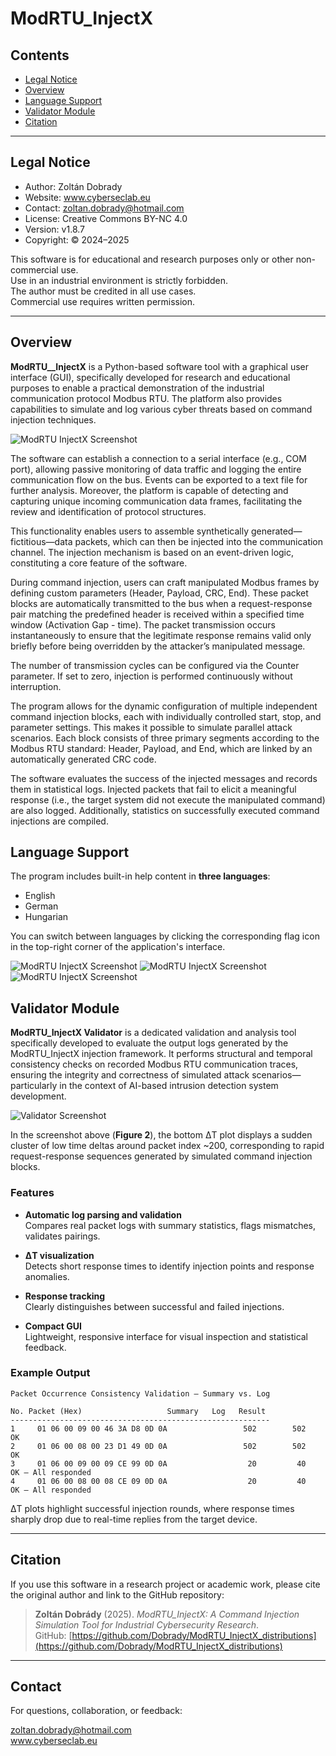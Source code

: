 # ModRTU_InjectX

## Contents

- [Legal Notice](#Legal-Notice)
- [Overview](#overview)
- [Language Support](#language-support)
- [Validator Module](#validator-module)
- [Citation](#Citation)
---
## Legal Notice

- Author: Zoltán Dobrady  
- Website: www.cyberseclab.eu  
- Contact: zoltan.dobrady@hotmail.com  
- License: Creative Commons BY-NC 4.0  
- Version: v1.8.7 
- Copyright: © 2024–2025

This software is for educational and research purposes only or other non-commercial use.  
Use in an industrial environment is strictly forbidden.  
The author must be credited in all use cases.  
Commercial use requires written permission.

---


## Overview
**ModRTU__InjectX** is a Python-based software tool with a graphical user interface (GUI), specifically developed for research and educational purposes to enable a practical demonstration of the industrial communication protocol Modbus RTU. The platform also provides capabilities to simulate and log various cyber threats based on command injection techniques.

![ModRTU InjectX Screenshot](assets/Screenshot_main.png)

The software can establish a connection to a serial interface (e.g., COM port), allowing passive monitoring of data traffic and logging the entire communication flow on the bus. Events can be exported to a text file for further analysis. Moreover, the platform is capable of detecting and capturing unique incoming communication data frames, facilitating the review and identification of protocol structures.

This functionality enables users to assemble synthetically generated—fictitious—data packets, which can then be injected into the communication channel. The injection mechanism is based on an event-driven logic, constituting a core feature of the software.

During command injection, users can craft manipulated Modbus frames by defining custom parameters (Header, Payload, CRC, End). These packet blocks are automatically transmitted to the bus when a request-response pair matching the predefined header is received within a specified time window (Activation Gap - time). The packet transmission occurs instantaneously to ensure that the legitimate response remains valid only briefly before being overridden by the attacker’s manipulated message.

The number of transmission cycles can be configured via the Counter parameter. If set to zero, injection is performed continuously without interruption.

The program allows for the dynamic configuration of multiple independent command injection blocks, each with individually controlled start, stop, and parameter settings. This makes it possible to simulate parallel attack scenarios. Each block consists of three primary segments according to the Modbus RTU standard: Header, Payload, and End, which are linked by an automatically generated CRC code.

The software evaluates the success of the injected messages and records them in statistical logs. Injected packets that fail to elicit a meaningful response (i.e., the target system did not execute the manipulated command) are also logged. Additionally, statistics on successfully executed command injections are compiled.

## Language Support

The program includes built-in help content in **three languages**:

- English
- German
- Hungarian

You can switch between languages by clicking the corresponding flag icon in the top-right corner of the application's interface.

![ModRTU InjectX Screenshot](assets/Screenshot_help_ENG.png)
![ModRTU InjectX Screenshot](assets/Screenshot_help_DE.png)
![ModRTU InjectX Screenshot](assets/Screenshot_help_HU.png)

## Validator Module

**ModRTU_InjectX Validator** is a dedicated validation and analysis tool specifically developed to evaluate the output logs generated by the ModRTU_InjectX injection framework. It performs structural and temporal consistency checks on recorded Modbus RTU communication traces, ensuring the integrity and correctness of simulated attack scenarios—particularly in the context of AI-based intrusion detection system development.

![Validator Screenshot](assets/Validator_UI.png)

In the screenshot above (**Figure 2**), the bottom ΔT plot displays a sudden cluster of low time deltas around packet index ~200, corresponding to rapid request-response sequences generated by simulated command injection blocks.

### Features

- **Automatic log parsing and validation**  
  Compares real packet logs with summary statistics, flags mismatches, validates pairings.

- **ΔT visualization**  
  Detects short response times to identify injection points and response anomalies.

- **Response tracking**  
  Clearly distinguishes between successful and failed injections.

- **Compact GUI**  
  Lightweight, responsive interface for visual inspection and statistical feedback.

### Example Output

```text
Packet Occurrence Consistency Validation – Summary vs. Log

No. Packet (Hex)                   Summary   Log   Result
----------------------------------------------------------
1     01 06 00 09 00 46 3A D8 0D 0A                 502        502        OK
2     01 06 00 08 00 23 D1 49 0D 0A                 502        502        OK
3     01 06 00 09 00 09 CE 99 0D 0A                  20         40        OK – All responded
4     01 06 00 08 00 08 CE 09 0D 0A                  20         40        OK – All responded
```

ΔT plots highlight successful injection rounds, where response times sharply drop due to real-time replies from the target device.

---

## Citation

If you use this software in a research project or academic work, please cite the original author and link to the GitHub repository:

> **Zoltán Dobrády** (2025). *ModRTU_InjectX: A Command Injection Simulation Tool for Industrial Cybersecurity Research*.  
> GitHub: [https://github.com/Dobrady/ModRTU_InjectX_distributions](https://github.com/Dobrady/ModRTU_InjectX_distributions)

---

## Contact

For questions, collaboration, or feedback:

zoltan.dobrady@hotmail.com  
www.cyberseclab.eu


